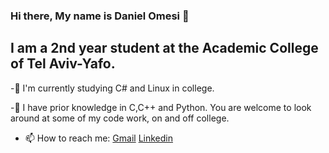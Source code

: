 ### Hi there, My name is Daniel Omesi 👋
## I am a 2nd year student at the Academic College of Tel Aviv-Yafo.

-🌱 I'm currently studying C# and Linux in college.

-🔭 I have prior knowledge in C,C++ and Python. You are welcome to look around at some of my code work, on and off college.

- 📫 How to reach me: [Gmail](omesidaniel@gmail.com) [Linkedin](https://www.linkedin.com/in/daniel-omesi/)





<!--
**danielomesi/danielomesi** is a ✨ _special_ ✨ repository because its `README.md` (this file) appears on your GitHub profile.

Here are some ideas to get you started:

- 🔭 I’m currently working on ...
- 🌱 I’m currently learning ...
- 👯 I’m looking to collaborate on ...
- 🤔 I’m looking for help with ...
- 💬 Ask me about ...

- 😄 Pronouns: ...
- ⚡ Fun fact: ...
-->
